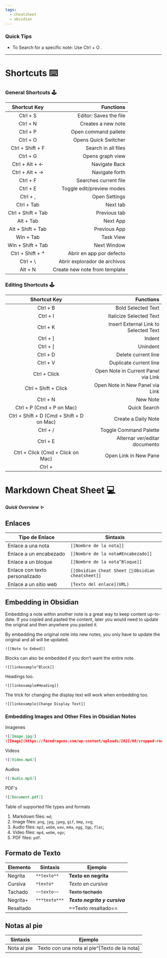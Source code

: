 ```yaml
---
tags:
  - cheatsheet
  - obsidian
---
```

### Quick Tips
- To Search for a specific note: Use Ctrl + O .

---
# Shortcuts ⌨️

### General Shortcuts 🕹️
|    Shortcut Key    |                     Functions |
| :----------------: | ----------------------------: |
|      Ctrl + S      |        Editor: Saves the file |
|      Ctrl + N      |            Creates a new note |
|      Ctrl + P      |          Open command pallete |
|      Ctrl + O      |          Opens Quick Switcher |
|  Ctrl + Shift + F  |           Search in all files |
|      Ctrl + G      |              Opens graph view |
|  Ctrl +  Alt + ←   |                 Navigate Back |
|  Ctrl +  Alt + →   |                Navigate forth |
|      Ctrl + F      |         Searches current file |
|      Ctrl + E      |     Toggle edit/preview modes |
|      Ctrl + ,      |                 Open Settings |
|     Ctrl + Tab     |                      Next tab |
| Ctrl + Shift + Tab |                  Previous tab |
|     Alt + Tab      |                      Next App |
| Alt + Shift + Tab  |                  Previous App |
|     Win + Tab      |                     Task View |
| Win + Shift + Tab  |                   Next Window |
|  Ctrl + Shift + *  |      Abrir en app por defecto |
|      Ctrl + \      |  Abrir explorador de archivos |
|      Alt + N       | Create new note from template |
### Editing Shortcuts 🕹️
|               Shortcut Key                |                             Functions |
| :---------------------------------------: | ------------------------------------: |
|                 Ctrl + B                  |                    Bold Selected Text |
|                 Ctrl + I                  |               Italicize Selected Text |
|                 Ctrl + K                  | Insert External Link to Selected Text |
|                 Ctrl + ]                  |                                Indent |
|                 Ctrl + [                  |                              Unindent |
|                 Ctrl + D                  |                   Delete current line |
|                 Ctrl + V                  |                Duplicate current line |
|               Ctrl + Click                |   Open Note in Current Panel via Link |
|           Ctrl + Shift + Click            |       Open Note in New Panel via Link |
|                 Ctrl + N                  |                              New Note |
|         Ctrl + P (Cmd + P on Mac)         |                          Quick Search |
| Ctrl + Shift + D (Cmd + Shift + D on Mac) |                   Create a Daily Note |
|                 Ctrl + /                  |                Toggle Command Palette |
|                 Ctrl + E                  |         Alternar ver/editar documento |
|   Ctrl + Click (Cmd + Click on Mac)<br>   |                 Open Link in New Pane |
|                  Ctrl +                   |                                       |


# Markdown Cheat Sheet 💻
<em><strong>Quick Overview ✨</em></strong> 

## Enlaces
| Tipo de Enlace                 | Sintaxis                                           |
| ------------------------------ | -------------------------------------------------- |
| Enlace a una nota              | `[[Nombre de la nota]]`                            |
| Enlace a un encabezado         | `[[Nombre de la nota#Encabezado]]`                 |
| Enlace a un bloque             | `[[Nombre de la nota^Bloque]]`                     |
| Enlace con texto personalizado | `[[Obsidian Cheat Sheet 🔮\|Obsidian cheatsheet]]` |
| Enlace a un sitio web          | `[Texto del enlace](URL)`                          |

## Embedding in Obsidian

Embedding a note within another note is a great way to keep content up-to-date. If you copied and pasted the content, later you would need to update the original and then anywhere you pasted it.

By embedding the original note into new notes, you only have to update the original and all will be updated.

```
![[Note to Embed]]
```

Blocks can also be embedded if you don’t want the entire note.

```
![[linkexample^Block]]
```

Headings too.

```
![[linkexample#Heading]]
```

The trick for changing the display text will work when embedding too.

```
![[linkexample|Change Display Text]]
```

### Embedding Images and Other Files in Obsidian Notes

Imagenes
```md
![[Image.jpg]]
![Image](https://facedragons.com/wp-content/uploads/2022/08/cropped-roundlogo-FD.png)
```

Videos
```md
![[Video.mp4]]
```

Audios
```md
![[Audio.mp3]]
```

PDF's
```md
![[Document.pdf]]
```

Table of supported file types and formats

1. Markdown files: `md`;
2. Image files: `png`, `jpg`, `jpeg`, `gif`, `bmp`, `svg`;
3. Audio files: `mp3`, `webm`, `wav`, `m4a`, `ogg`, `3gp`, `flac`;
4. Video files: `mp4`, `webm`, `ogv`;
5. PDF files: `pdf`.

## Formato de Texto
| Elemento  | Sintaxis      | Ejemplo                       |
| --------- | ------------- | ----------------------------- |
| Negrita   | `**texto**`   | **Texto en negrita**          |
| Cursiva   | `*texto*`     | *Texto en cursiva*            |
| Tachado   | `~~texto~~`   | ~~Texto tachado~~             |
| Negrita+  | `***texto***` | ***Texto negrita y cursiva*** |
| Resaltado |               | ==Texto resaltado==           |

## Notas al pie
| Sintaxis    | Ejemplo                                      |
| ----------- | -------------------------------------------- |
| Nota al pie | Texto con una nota al pie^[Texto de la nota] |


